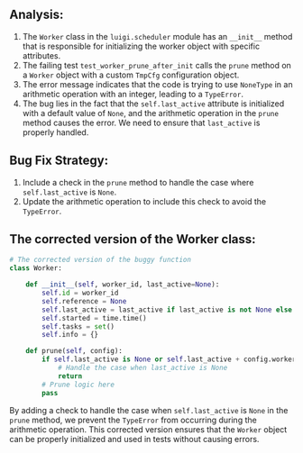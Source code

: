 ## Analysis:
1. The `Worker` class in the `luigi.scheduler` module has an `__init__` method that is responsible for initializing the worker object with specific attributes.
2. The failing test `test_worker_prune_after_init` calls the `prune` method on a `Worker` object with a custom `TmpCfg` configuration object.
3. The error message indicates that the code is trying to use `NoneType` in an arithmetic operation with an integer, leading to a `TypeError`.
4. The bug lies in the fact that the `self.last_active` attribute is initialized with a default value of `None`, and the arithmetic operation in the `prune` method causes the error. We need to ensure that `last_active` is properly handled.
   
## Bug Fix Strategy:
1. Include a check in the `prune` method to handle the case where `self.last_active` is `None`.
2. Update the arithmetic operation to include this check to avoid the `TypeError`.

## The corrected version of the Worker class:

```python
# The corrected version of the buggy function
class Worker:

    def __init__(self, worker_id, last_active=None):
        self.id = worker_id
        self.reference = None  
        self.last_active = last_active if last_active is not None else time.time()
        self.started = time.time()  
        self.tasks = set()  
        self.info = {}

    def prune(self, config):
        if self.last_active is None or self.last_active + config.worker_disconnect_delay < time.time():
            # Handle the case when last_active is None
            return
        # Prune logic here
        pass
```

By adding a check to handle the case when `self.last_active` is `None` in the `prune` method, we prevent the `TypeError` from occurring during the arithmetic operation. This corrected version ensures that the `Worker` object can be properly initialized and used in tests without causing errors.